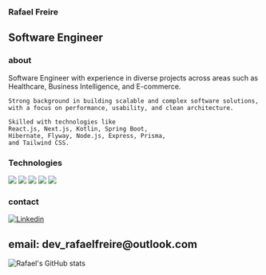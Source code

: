 

### Rafael Freire

### 
<h2>Software Engineer</h2>

### about
<p>
    Software Engineer with experience in diverse projects across areas such as Healthcare, Business Intelligence, and E-commerce.
    
    Strong background in building scalable and complex software solutions, with a focus on performance, usability, and clean architecture.
    
    Skilled with technologies like 
    React.js, Next.js, Kotlin, Spring Boot,
    Hibernate, Flyway, Node.js, Express, Prisma,
    and Tailwind CSS.
</p>




### Technologies  
<div>
<img src="https://img.shields.io/badge/React-20232A?style=for-the-badge&logo=react&logoColor=61DAFB">
<img src="https://img.shields.io/badge/TypeScript-007ACC?style=for-the-badge&logo=typescript&logoColor=white">
<img aling="center" src="https://img.shields.io/badge/Express.js-404D59?style=for-the-badge"/>
<img aling="center" src="https://img.shields.io/badge/Node.js-43853D?style=for-the-badge&logo=node.js&logoColor=white"/>
<img aling="center" src="https://img.shields.io/badge/TypeScript-007ACC?style=for-the-badge&logo=typescript&logoColor=white"/>

</div>

### contact
[![Linkedin](https://img.shields.io/badge/LinkedIn-0077B5?style=for-the-badge&logo=linkedin&logoColor=white)](https://www.linkedin.com/in/freire-rafael/)
<h2>email: dev_rafaelfreire@outlook.com</h2>


![Rafael's GitHub stats](https://github-readme-stats.vercel.app/api?username=rafaelfrire&show_icons=true&theme=radical)
